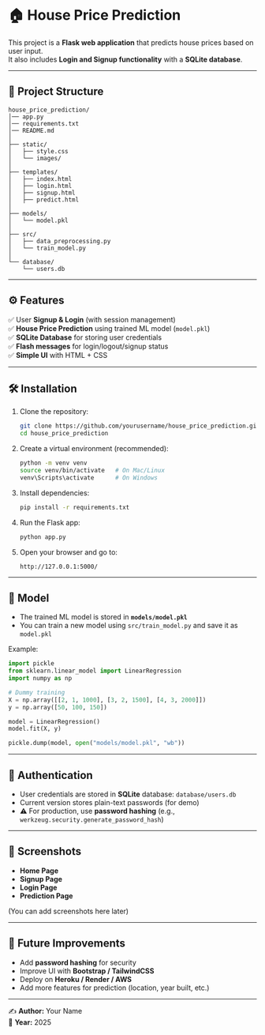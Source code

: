 # 🏠 House Price Prediction  

This project is a **Flask web application** that predicts house prices based on user input.  
It also includes **Login and Signup functionality** with a **SQLite database**.  

---

## 📂 Project Structure  

```
house_price_prediction/
│── app.py
│── requirements.txt
│── README.md
│
├── static/
│   ├── style.css
│   └── images/
│
├── templates/
│   ├── index.html
│   ├── login.html
│   ├── signup.html
│   ├── predict.html
│
├── models/
│   └── model.pkl
│
├── src/
│   ├── data_preprocessing.py
│   └── train_model.py
│
└── database/
    └── users.db
```

---

## ⚙️ Features  

✅ User **Signup & Login** (with session management)  
✅ **House Price Prediction** using trained ML model (`model.pkl`)  
✅ **SQLite Database** for storing user credentials  
✅ **Flash messages** for login/logout/signup status  
✅ **Simple UI** with HTML + CSS  

---

## 🛠 Installation  

1. Clone the repository:  
   ```bash
   git clone https://github.com/yourusername/house_price_prediction.git
   cd house_price_prediction
   ```

2. Create a virtual environment (recommended):  
   ```bash
   python -m venv venv
   source venv/bin/activate   # On Mac/Linux
   venv\Scripts\activate      # On Windows
   ```

3. Install dependencies:  
   ```bash
   pip install -r requirements.txt
   ```

4. Run the Flask app:  
   ```bash
   python app.py
   ```

5. Open your browser and go to:  
   ```
   http://127.0.0.1:5000/
   ```

---

## 🧠 Model  

- The trained ML model is stored in **`models/model.pkl`**  
- You can train a new model using `src/train_model.py` and save it as `model.pkl`  

Example:  

```python
import pickle
from sklearn.linear_model import LinearRegression
import numpy as np

# Dummy training
X = np.array([[2, 1, 1000], [3, 2, 1500], [4, 3, 2000]])
y = np.array([50, 100, 150])

model = LinearRegression()
model.fit(X, y)

pickle.dump(model, open("models/model.pkl", "wb"))
```

---

## 🔐 Authentication  

- User credentials are stored in **SQLite** database: `database/users.db`  
- Current version stores plain-text passwords (for demo)  
- ⚠️ For production, use **password hashing** (e.g., `werkzeug.security.generate_password_hash`)  

---

## 📸 Screenshots  

- **Home Page**  
- **Signup Page**  
- **Login Page**  
- **Prediction Page**  

(You can add screenshots here later)  

---

## 📌 Future Improvements  

- Add **password hashing** for security  
- Improve UI with **Bootstrap / TailwindCSS**  
- Deploy on **Heroku / Render / AWS**  
- Add more features for prediction (location, year built, etc.)  

---

✍️ **Author:** Your Name  
📅 **Year:** 2025  
